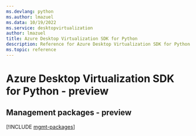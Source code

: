 ```yaml
---
ms.devlang: python
ms.author: lmazuel
ms.data: 10/19/2022
ms.service: desktopvirtualization
author: lmazuel
title: Azure Desktop Virtualization SDK for Python
description: Reference for Azure Desktop Virtualization SDK for Python
ms.topic: reference
---
```

# Azure Desktop Virtualization SDK for Python - preview

## Management packages - preview
[!INCLUDE [mgmt-packages](desktop-virtualization-mgmt-index.md)]
